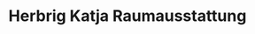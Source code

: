 ---
title: "Herbrig Katja Raumausstattung"
url: /falkenberg-elster/herbrig-katja-raumausstattung/
shop: Gardinen
---